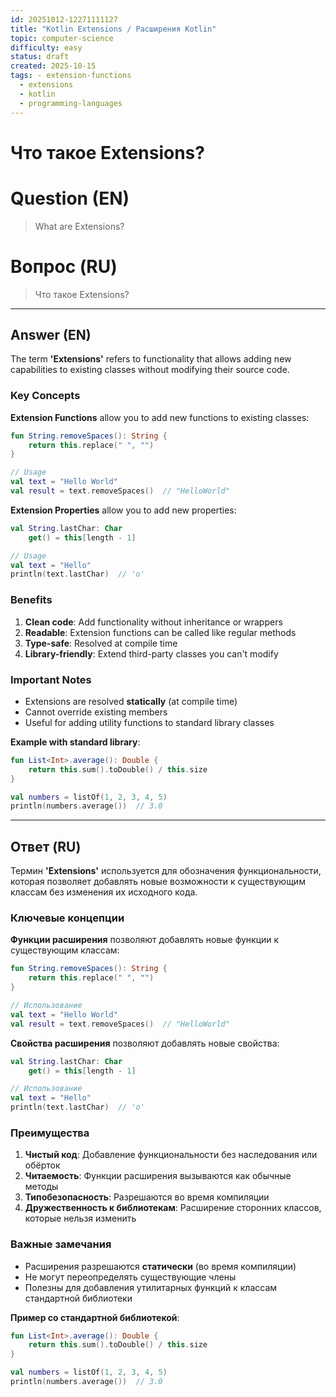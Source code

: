 ```yaml
---
id: 20251012-12271111127
title: "Kotlin Extensions / Расширения Kotlin"
topic: computer-science
difficulty: easy
status: draft
created: 2025-10-15
tags: - extension-functions
  - extensions
  - kotlin
  - programming-languages
---
```

# Что такое Extensions?

# Question (EN)
> What are Extensions?

# Вопрос (RU)
> Что такое Extensions?

---

## Answer (EN)

The term **'Extensions'** refers to functionality that allows adding new capabilities to existing classes without modifying their source code.

### Key Concepts

**Extension Functions** allow you to add new functions to existing classes:
```kotlin
fun String.removeSpaces(): String {
    return this.replace(" ", "")
}

// Usage
val text = "Hello World"
val result = text.removeSpaces()  // "HelloWorld"
```

**Extension Properties** allow you to add new properties:
```kotlin
val String.lastChar: Char
    get() = this[length - 1]

// Usage
val text = "Hello"
println(text.lastChar)  // 'o'
```

### Benefits

1. **Clean code**: Add functionality without inheritance or wrappers
2. **Readable**: Extension functions can be called like regular methods
3. **Type-safe**: Resolved at compile time
4. **Library-friendly**: Extend third-party classes you can't modify

### Important Notes

- Extensions are resolved **statically** (at compile time)
- Cannot override existing members
- Useful for adding utility functions to standard library classes

**Example with standard library**:
```kotlin
fun List<Int>.average(): Double {
    return this.sum().toDouble() / this.size
}

val numbers = listOf(1, 2, 3, 4, 5)
println(numbers.average())  // 3.0
```

---

## Ответ (RU)

Термин **'Extensions'** используется для обозначения функциональности, которая позволяет добавлять новые возможности к существующим классам без изменения их исходного кода.

### Ключевые концепции

**Функции расширения** позволяют добавлять новые функции к существующим классам:
```kotlin
fun String.removeSpaces(): String {
    return this.replace(" ", "")
}

// Использование
val text = "Hello World"
val result = text.removeSpaces()  // "HelloWorld"
```

**Свойства расширения** позволяют добавлять новые свойства:
```kotlin
val String.lastChar: Char
    get() = this[length - 1]

// Использование
val text = "Hello"
println(text.lastChar)  // 'o'
```

### Преимущества

1. **Чистый код**: Добавление функциональности без наследования или обёрток
2. **Читаемость**: Функции расширения вызываются как обычные методы
3. **Типобезопасность**: Разрешаются во время компиляции
4. **Дружественность к библиотекам**: Расширение сторонних классов, которые нельзя изменить

### Важные замечания

- Расширения разрешаются **статически** (во время компиляции)
- Не могут переопределять существующие члены
- Полезны для добавления утилитарных функций к классам стандартной библиотеки

**Пример со стандартной библиотекой**:
```kotlin
fun List<Int>.average(): Double {
    return this.sum().toDouble() / this.size
}

val numbers = listOf(1, 2, 3, 4, 5)
println(numbers.average())  // 3.0
```

